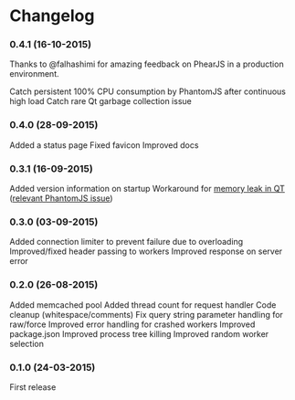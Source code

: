 # Changelog

### 0.4.1 (16-10-2015)

Thanks to @falhashimi for amazing feedback on PhearJS in a production environment.

Catch persistent 100% CPU consumption by PhantomJS after continuous high load
Catch rare Qt garbage collection issue

### 0.4.0 (28-09-2015)

Added a status page
Fixed favicon
Improved docs

### 0.3.1 (16-09-2015)

Added version information on startup
Workaround for [memory leak in QT](https://bugreports.qt.io/browse/QTBUG-38857) ([relevant PhantomJS issue](https://github.com/ariya/phantomjs/issues/12903))

### 0.3.0 (03-09-2015)

Added connection limiter to prevent failure due to overloading
Improved/fixed header passing to workers
Improved response on server error

### 0.2.0 (26-08-2015)

Added memcached pool
Added thread count for request handler
Code cleanup (whitespace/comments)
Fix query string parameter handling for raw/force
Improved error handling for crashed workers
Improved package.json
Improved process tree killing
Improved random worker selection

### 0.1.0 (24-03-2015)

First release